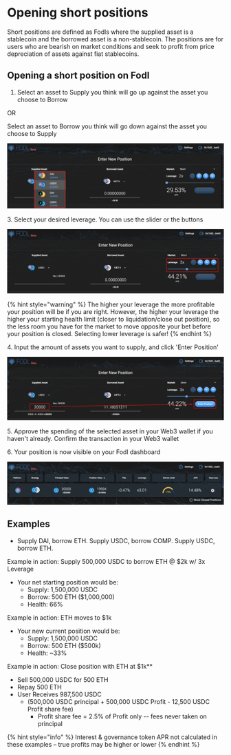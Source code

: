 # Opening short positions

Short positions are defined as Fodls where the supplied asset is a stablecoin and the borrowed asset is a non-stablecoin. The positions are for users who are bearish on market conditions and seek to profit from price depreciation of assets against fiat stablecoins.&#x20;

## Opening a short position on Fodl

1. Select an asset to Supply you think will go up against the asset you choose to Borrow&#x20;

OR

Select an asset to Borrow you think will go down against the asset you choose to Supply

![](<../.gitbook/assets/Screenshot 2021-10-04 at 15.47.09.png>)

3\. Select your desired leverage. You can use the slider or the buttons

![](<../.gitbook/assets/Screenshot 2021-10-04 at 15.40.34.png>)

{% hint style="warning" %}
The higher your leverage the more profitable your position will be if you are right. However, the higher your leverage the higher your starting health limit (closer to liquidation/close out position), so the less room you have for the market to move opposite your bet before your position is closed. Selecting lower leverage is safer!
{% endhint %}

4\. Input the amount of assets you want to supply, and click 'Enter Position'&#x20;

![](<../.gitbook/assets/Screenshot 2021-10-04 at 15.48.11.png>)

5\. Approve the spending of the selected asset in your Web3 wallet if you haven't already. Confirm the transaction in your Web3 wallet

6\. Your position is now visible on your Fodl dashboard

![](<../.gitbook/assets/Screenshot 2021-10-04 at 15.51.14.png>)

## Examples

* Supply DAI, borrow ETH. Supply USDC, borrow COMP. Supply USDC, borrow ETH.

Example in action: Supply 500,000 USDC to borrow ETH @ $2k w/ 3x Leverage

* Your net starting position would be:&#x20;
  * Supply: 1,500,000 USDC
  * Borrow: 500 ETH ($1,000,000)
  * Health: 66%

Example in action: ETH moves to $1k

* Your new current position would be:&#x20;
  * Supply: 1,500,000 USDC&#x20;
  * Borrow: 500 ETH ($500k)
  * Health: \~33%

Example in action: Close position with ETH at $1k\*\*

* Sell 500,000 USDC for 500 ETH&#x20;
* Repay 500 ETH
* User Receives 987,500 USDC&#x20;
  * (500,000 USDC principal + 500,000 USDC Profit - 12,500 USDC Profit share fee)
    * Profit share fee = 2.5% of Profit only -- fees never taken on principal

{% hint style="info" %}
Interest & governance token APR not calculated in these examples – true profits may be higher or lower&#x20;
{% endhint %}

